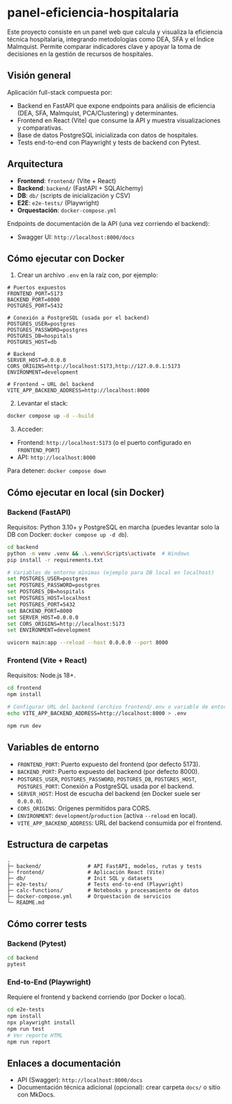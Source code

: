 # panel-eficiencia-hospitalaria
Este proyecto consiste en un panel web que calcula y visualiza la eficiencia técnica hospitalaria, integrando metodologías como DEA, SFA y el Índice Malmquist. Permite comparar indicadores clave y apoyar la toma de decisiones en la gestión de recursos de hospitales.

## Visión general

Aplicación full-stack compuesta por:
- Backend en FastAPI que expone endpoints para análisis de eficiencia (DEA, SFA, Malmquist, PCA/Clustering) y determinantes.
- Frontend en React (Vite) que consume la API y muestra visualizaciones y comparativas.
- Base de datos PostgreSQL inicializada con datos de hospitales.
- Tests end-to-end con Playwright y tests de backend con Pytest.

## Arquitectura

- **Frontend**: `frontend/` (Vite + React)
- **Backend**: `backend/` (FastAPI + SQLAlchemy)
- **DB**: `db/` (scripts de inicialización y CSV)
- **E2E**: `e2e-tests/` (Playwright)
- **Orquestación**: `docker-compose.yml`

Endpoints de documentación de la API (una vez corriendo el backend):
- Swagger UI: `http://localhost:8000/docs`

## Cómo ejecutar con Docker

1) Crear un archivo `.env` en la raíz con, por ejemplo:

```env
# Puertos expuestos
FRONTEND_PORT=5173
BACKEND_PORT=8000
POSTGRES_PORT=5432

# Conexión a PostgreSQL (usada por el backend)
POSTGRES_USER=postgres
POSTGRES_PASSWORD=postgres
POSTGRES_DB=hospitals
POSTGRES_HOST=db

# Backend
SERVER_HOST=0.0.0.0
CORS_ORIGINS=http://localhost:5173,http://127.0.0.1:5173
ENVIRONMENT=development

# Frontend → URL del backend
VITE_APP_BACKEND_ADDRESS=http://localhost:8000
```

2) Levantar el stack:

```bash
docker compose up -d --build
```

3) Acceder:
- Frontend: `http://localhost:5173` (o el puerto configurado en `FRONTEND_PORT`)
- API: `http://localhost:8000`

Para detener: `docker compose down`

## Cómo ejecutar en local (sin Docker)

### Backend (FastAPI)
Requisitos: Python 3.10+ y PostgreSQL en marcha (puedes levantar solo la DB con Docker: `docker compose up -d db`).

```bash
cd backend
python -m venv .venv && .\.venv\Scripts\activate  # Windows
pip install -r requirements.txt

# Variables de entorno mínimas (ejemplo para DB local en localhost)
set POSTGRES_USER=postgres
set POSTGRES_PASSWORD=postgres
set POSTGRES_DB=hospitals
set POSTGRES_HOST=localhost
set POSTGRES_PORT=5432
set BACKEND_PORT=8000
set SERVER_HOST=0.0.0.0
set CORS_ORIGINS=http://localhost:5173
set ENVIRONMENT=development

uvicorn main:app --reload --host 0.0.0.0 --port 8000
```

### Frontend (Vite + React)
Requisitos: Node.js 18+.

```bash
cd frontend
npm install

# Configurar URL del backend (archivo frontend/.env o variable de entorno)
echo VITE_APP_BACKEND_ADDRESS=http://localhost:8000 > .env

npm run dev
```

## Variables de entorno

- `FRONTEND_PORT`: Puerto expuesto del frontend (por defecto 5173).
- `BACKEND_PORT`: Puerto expuesto del backend (por defecto 8000).
- `POSTGRES_USER`, `POSTGRES_PASSWORD`, `POSTGRES_DB`, `POSTGRES_HOST`, `POSTGRES_PORT`: Conexión a PostgreSQL usada por el backend.
- `SERVER_HOST`: Host de escucha del backend (en Docker suele ser `0.0.0.0`).
- `CORS_ORIGINS`: Orígenes permitidos para CORS.
- `ENVIRONMENT`: `development`/`production` (activa `--reload` en local).
- `VITE_APP_BACKEND_ADDRESS`: URL del backend consumida por el frontend.

## Estructura de carpetas

```text
.
├─ backend/               # API FastAPI, modelos, rutas y tests
├─ frontend/              # Aplicación React (Vite)
├─ db/                    # Init SQL y datasets
├─ e2e-tests/             # Tests end-to-end (Playwright)
├─ calc-functions/        # Notebooks y procesamiento de datos
├─ docker-compose.yml     # Orquestación de servicios
└─ README.md
```

## Cómo correr tests

### Backend (Pytest)
```bash
cd backend
pytest
```

### End-to-End (Playwright)
Requiere el frontend y backend corriendo (por Docker o local).

```bash
cd e2e-tests
npm install
npx playwright install
npm run test
# Ver reporte HTML
npm run report
```

## Enlaces a documentación

- API (Swagger): `http://localhost:8000/docs`
- Documentación técnica adicional (opcional): crear carpeta `docs/` o sitio con MkDocs.